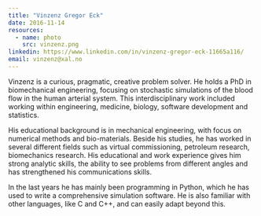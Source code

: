 ```yaml
---
title: "Vinzenz Gregor Eck"
date: 2016-11-14
resources:
  - name: photo
    src: vinzenz.png
linkedin: https://www.linkedin.com/in/vinzenz-gregor-eck-11665a116/
email: vinzenz@xal.no
---
```


Vinzenz is a curious, pragmatic, creative problem solver. He holds a
PhD in biomechanical engineering, focusing on stochastic simulations
of the blood flow in the human arterial system. This interdisciplinary
work included working within engineering, medicine, biology, software
development and statistics.

His educational background is in mechanical engineering, with focus on
numerical methods and bio-materials. Beside his studies, he has worked
in several different fields such as virtual commissioning, petroleum
research, biomechanics research. His educational and work experience
gives him strong analytic skills, the ability to see problems from
different angles and has strengthened his communications skills.

In the last years he has mainly been programming in Python, which he
has used to write a comprehensive simulation software. He is also
familiar with other languages, like C and C++, and can easily adapt
beyond this.
